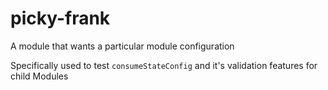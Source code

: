 # picky-frank

A module that wants a particular module configuration

Specifically used to test `consumeStateConfig` and it's validation features for child Modules
